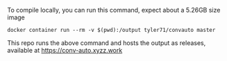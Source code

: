 To compile locally, you can run this command, expect about a 5.26GB size image

```
docker container run --rm -v $(pwd):/output tyler71/convauto master
```

This repo runs the above command and hosts the output as releases, available at https://conv-auto.xyzz.work
